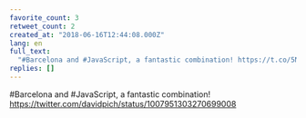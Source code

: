 ```yaml
---
favorite_count: 3
retweet_count: 2
created_at: "2018-06-16T12:44:08.000Z"
lang: en
full_text:
  "#Barcelona and #JavaScript, a fantastic combination! https://t.co/5NyrnFqzf1"
replies: []
---
```


#Barcelona and #JavaScript, a fantastic combination!
<https://twitter.com/davidpich/status/1007951303270699008>
